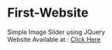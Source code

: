 # First-Website
Simple Image Slider using JQuery 
<br>
Website Available at : <a href = "https://lorem-ipsum-github.github.io/First-Website/" target="_blank">Click Here</a>
